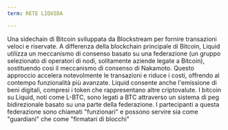 ```yaml
---
term: RETE LIQUIDA

---
```

Una sidechain di Bitcoin sviluppata da Blockstream per fornire transazioni veloci e riservate. A differenza della blockchain principale di Bitcoin, Liquid utilizza un meccanismo di consenso basato su una federazione (un gruppo selezionato di operatori di nodi, solitamente aziende legate a Bitcoin), sostituendo così il meccanismo di consenso di Nakamoto. Questo approccio accelera notevolmente le transazioni e riduce i costi, offrendo al contempo funzionalità più avanzate. Liquid consente anche l'emissione di beni digitali, compresi i token che rappresentano altre criptovalute. I bitcoin su Liquid, noti come L-BTC, sono legati a BTC attraverso un sistema di peg bidirezionale basato su una parte della federazione. I partecipanti a questa federazione sono chiamati "funzionari" e possono servire sia come "guardiani" che come "firmatari di blocchi"